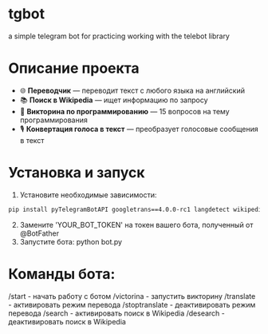 # tgbot
a simple telegram bot for practicing working with the telebot library


# Описание проекта
  - 🌐 **Переводчик** — переводит текст с любого языка на английский
  - 📚 **Поиск в Wikipedia** — ищет информацию по запросу
  - 🧠 **Викторина по программированию** — 15 вопросов на тему программирования
  - 🎙️ **Конвертация голоса в текст** — преобразует голосовые сообщения в текст

# Установка и запуск
1) Установите необходимые зависимости:
```bash
pip install pyTelegramBotAPI googletrans==4.0.0-rc1 langdetect wikipedia
```
2) Замените 'YOUR_BOT_TOKEN' на токен вашего бота, полученный от @BotFather
3) Запустите бота: python bot.py

# Команды бота:
/start - начать работу с ботом
/victorina - запустить викторину
/translate - активировать режим перевода
/stoptranslate - деактивировать режим перевода
/search - активировать поиск в Wikipedia
/desearch - деактивировать поиск в Wikipedia
